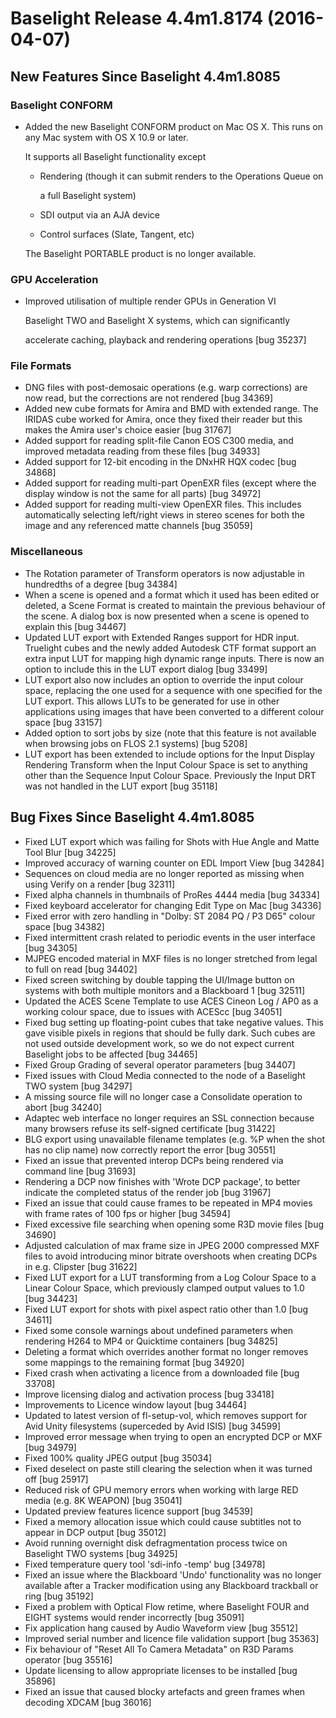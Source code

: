 # Baselight Release 4.4m1.8174 (2016-04-07)



## New Features Since Baselight 4.4m1.8085

### Baselight CONFORM

*   Added the new Baselight CONFORM product on Mac OS X. This runs on any Mac system with OS X 10.9 or later.

    It supports all Baselight functionality except

    *   Rendering (though it can submit renders to the Operations Queue on

        a full Baselight system)
    * SDI output via an AJA device
    * Control surfaces (Slate, Tangent, etc)

    The Baselight PORTABLE product is no longer available.

### GPU Acceleration

*   Improved utilisation of multiple render GPUs in Generation VI

    Baselight TWO and Baselight X systems, which can significantly

    accelerate caching, playback and rendering operations \[bug 35237]

### File Formats

* DNG files with post-demosaic operations (e.g. warp corrections) are now read, but the corrections are not rendered \[bug 34369]
* Added new cube formats for Amira and BMD with extended range. The IRIDAS cube worked for Amira, once they fixed their reader but this makes the Amira user's choice easier \[bug 31767]
* Added support for reading split-file Canon EOS C300 media, and improved metadata reading from these files \[bug 34933]
* Added support for 12-bit encoding in the DNxHR HQX codec \[bug 34868]
* Added support for reading multi-part OpenEXR files (except where the display window is not the same for all parts) \[bug 34972]
* Added support for reading multi-view OpenEXR files. This includes automatically selecting left/right views in stereo scenes for both the image and any referenced matte channels \[bug 35059]

### Miscellaneous

* The Rotation parameter of Transform operators is now adjustable in hundredths of a degree \[bug 34384]
* When a scene is opened and a format which it used has been edited or deleted, a Scene Format is created to maintain the previous behaviour of the scene. A dialog box is now presented when a scene is opened to explain this \[bug 34467]
* Updated LUT export with Extended Ranges support for HDR input. Truelight cubes and the newly added Autodesk CTF format support an extra input LUT for mapping high dynamic range inputs. There is now an option to include this in the LUT export dialog \[bug 33499]
* LUT export also now includes an option to override the input colour space, replacing the one used for a sequence with one specified for the LUT export. This allows LUTs to be generated for use in other applications using images that have been converted to a different colour space \[bug 33157]
* Added option to sort jobs by size (note that this feature is not available when browsing jobs on FLOS 2.1 systems) \[bug 5208]
* LUT export has been extended to include options for the Input Display Rendering Transform when the Input Colour Space is set to anything other than the Sequence Input Colour Space. Previously the Input DRT was not handled in the LUT export \[bug 35118]

## Bug Fixes Since Baselight 4.4m1.8085

* Fixed LUT export which was failing for Shots with Hue Angle and Matte Tool Blur \[bug 34225]
* Improved accuracy of warning counter on EDL Import View \[bug 34284]
* Sequences on cloud media are no longer reported as missing when using Verify on a render \[bug 32311]
* Fixed alpha channels in thumbnails of ProRes 4444 media \[bug 34334]
* Fixed keyboard accelerator for changing Edit Type on Mac \[bug 34336]
* Fixed error with zero handling in "Dolby: ST 2084 PQ / P3 D65" colour space \[bug 34382]
* Fixed intermittent crash related to periodic events in the user interface \[bug 34305]
* MJPEG encoded material in MXF files is no longer stretched from legal to full on read \[bug 34402]
* Fixed screen switching by double tapping the UI/Image button on systems with both multiple monitors and a Blackboard 1 \[bug 32511]
* Updated the ACES Scene Template to use ACES Cineon Log / AP0 as a working colour space, due to issues with ACEScc \[bug 34051]
* Fixed bug setting up floating-point cubes that take negative values. This gave visible pixels in regions that should be fully dark. Such cubes are not used outside development work, so we do not expect current Baselight jobs to be affected \[bug 34465]
* Fixed Group Grading of several operator parameters \[bug 34407]
* Fixed issues with Cloud Media connected to the node of a Baselight TWO system \[bug 34297]
* A missing source file will no longer case a Consolidate operation to abort \[bug 34240]
* Adaptec web interface no longer requires an SSL connection because many browsers refuse its self-signed certificate \[bug 31422]
* BLG export using unavailable filename templates (e.g. %P when the shot has no clip name) now correctly report the error \[bug 30551]
* Fixed an issue that prevented interop DCPs being rendered via command line \[bug 31693]
* Rendering a DCP now finishes with 'Wrote DCP package', to better indicate the completed status of the render job \[bug 31967]
* Fixed an issue that could cause frames to be repeated in MP4 movies with frame rates of 100 fps or higher \[bug 34594]
* Fixed excessive file searching when opening some R3D movie files \[bug 34690]
* Adjusted calculation of max frame size in JPEG 2000 compressed MXF files to avoid introducing minor bitrate overshoots when creating DCPs in e.g. Clipster \[bug 31622]
* Fixed LUT export for a LUT transforming from a Log Colour Space to a Linear Colour Space, which previously clamped output values to 1.0 \[bug 34423]
* Fixed LUT export for shots with pixel aspect ratio other than 1.0 \[bug 34611]
* Fixed some console warnings about undefined parameters when rendering H264 to MP4 or Quicktime containers \[bug 34825]
* Deleting a format which overrides another format no longer removes some mappings to the remaining format \[bug 34920]
* Fixed crash when activating a licence from a downloaded file \[bug 33708]
* Improve licensing dialog and activation process \[bug 33418]
* Improvements to Licence window layout \[bug 34464]
* Updated to latest version of fl-setup-vol, which removes support for Avid Unity filesystems (superceded by Avid ISIS) \[bug 34599]
* Improved error message when trying to open an encrypted DCP or MXF \[bug 34979]
* Fixed 100% quality JPEG output \[bug 35034]
* Fixed deselect on paste still clearing the selection when it was turned off \[bug 25917]
* Reduced risk of GPU memory errors when working with large RED media (e.g. 8K WEAPON) \[bug 35041]
* Updated preview features licence support \[bug 34539]
* Fixed a memory allocation issue which could cause subtitles not to appear in DCP output \[bug 35012]
* Avoid running overnight disk defragmentation process twice on Baselight TWO systems \[bug 34925]
* Fixed temperature query tool 'sdi-info -temp' bug \[34978]
* Fixed an issue where the Blackboard 'Undo' functionality was no longer available after a Tracker modification using any Blackboard trackball or ring \[bug 35192]
* Fixed a problem with Optical Flow retime, where Baselight FOUR and EIGHT systems would render incorrectly \[bug 35091]
* Fix application hang caused by Audio Waveform view \[bug 35512]
* Improved serial number and licence file validation support \[bug 35363]
* Fix behaviour of "Reset All To Camera Metadata" on R3D Params operator \[bug 35516]
* Update licensing to allow appropriate licenses to be installed \[bug 35896]
* Fixed an issue that caused blocky artefacts and green frames when decoding XDCAM \[bug 36016]

